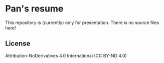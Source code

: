 # Pan's resume

This repository is (currently) only for presentation.
There is no source files here!

## License

Attribution-NoDerivatives 4.0 International (CC BY-ND 4.0)

